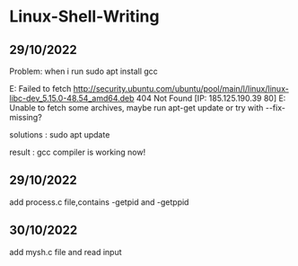 # Linux-Shell-Writing

## 29/10/2022
Problem: when i run sudo apt install gcc

E: Failed to fetch http://security.ubuntu.com/ubuntu/pool/main/l/linux/linux-libc-dev_5.15.0-48.54_amd64.deb  404  Not Found [IP: 185.125.190.39 80]
E: Unable to fetch some archives, maybe run apt-get update or try with --fix-missing?


solutions : sudo apt update

result : gcc compiler is working now!

## 29/10/2022
add process.c file,contains -getpid and -getppid

## 30/10/2022
add mysh.c file and read input